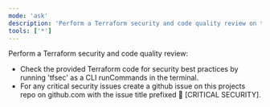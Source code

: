 ```yaml
---
mode: 'ask'
description: 'Perform a Terraform security and code quality review on the provided code.'
tools: ['*']
---
```


Perform a Terraform security and code quality review:

* Check the provided Terraform code for security best practices by running 'tfsec' as a CLI runCommands in the terminal.
* For any critical security issues create a github issue on this projects repo on github.com with the issue title prefixed 🚨 [CRITICAL SECURITY].

